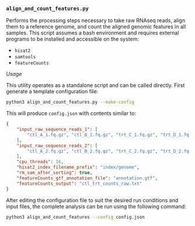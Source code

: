 
### `align_and_count_features.py`

Performs the processing steps necessary to take raw RNAseq reads, align them to a reference genome, and count
the aligned genomic features in all samples. This script assumes a bash environment and requires external programs
to be installed and accessible on the system:
* `hisat2`
* `samtools`
* `featureCounts`

_Usage_
 

This utility operates as a standalone script and can be called directly. First generate a template configuration file:
```bash
python3 align_and_count_features.py --make-config
```
This will produce `config.json` with contents similar to:
```json
{
    "input_raw_sequence_reads_1": [
        "ctl_A_1.fq.gz", "ctl_B_1.fq.gz", "trt_C_1.fq.gz", "trt_D_1.fq.gz"
    ],
    "input_raw_sequence_reads_2": [
        "ctl_A_2.fq.gz", "ctl_B_2.fq.gz", "trt_C_2.fq.gz", "trt_D_2.fq.gz", 
    ],
    "cpu_threads": 16,
    "hisat2_index_filename_prefix": "index/genome",
    "rm_sam_after_sorting": true,
    "featureCounts_gtf_annotation_file": "annotation.gtf",
    "featureCounts_output": "ctl_trt_counts_raw.txt"
}
```
After editing the configuration file to suit the desired run conditions and input files, the complete analysis can be 
run using the following command:
```bash
python3 align_and_count_features --config config.json
```
